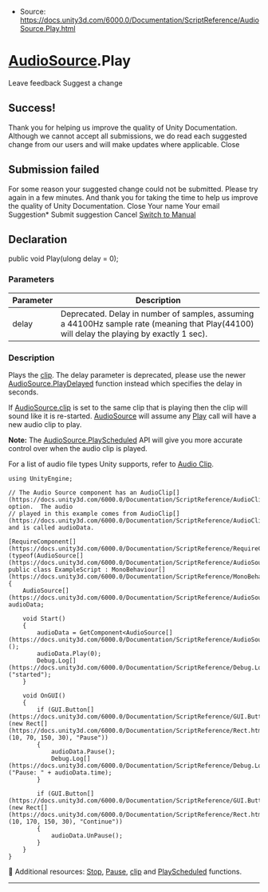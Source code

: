 * Source: https://docs.unity3d.com/6000.0/Documentation/ScriptReference/AudioSource.Play.html

#  [AudioSource](https://docs.unity3d.com/6000.0/Documentation/ScriptReference/AudioSource.html).Play
Leave feedback
Suggest a change
## Success!
Thank you for helping us improve the quality of Unity Documentation. Although we cannot accept all submissions, we do read each suggested change from our users and will make updates where applicable.
Close
## Submission failed
For some reason your suggested change could not be submitted. Please <a>try again</a> in a few minutes. And thank you for taking the time to help us improve the quality of Unity Documentation.
Close
Your name Your email Suggestion* Submit suggestion
Cancel
[Switch to Manual](https://docs.unity3d.com/6000.0/Documentation/Manual/class-AudioSource.html "Go to AudioSource Component in the Manual")
## Declaration
public void Play(ulong delay = 0); 
### Parameters
Parameter | Description  
---|---  
delay | Deprecated. Delay in number of samples, assuming a 44100Hz sample rate (meaning that Play(44100) will delay the playing by exactly 1 sec).  
### Description
Plays the [clip](https://docs.unity3d.com/6000.0/Documentation/ScriptReference/AudioSource-clip.html).
The delay parameter is deprecated, please use the newer [AudioSource.PlayDelayed](https://docs.unity3d.com/6000.0/Documentation/ScriptReference/AudioSource.PlayDelayed.html) function instead which specifies the delay in seconds.  
  
If [AudioSource.clip](https://docs.unity3d.com/6000.0/Documentation/ScriptReference/AudioSource-clip.html) is set to the same clip that is playing then the clip will sound like it is re-started. [AudioSource](https://docs.unity3d.com/6000.0/Documentation/ScriptReference/AudioSource.html) will assume any [Play](https://docs.unity3d.com/6000.0/Documentation/ScriptReference/AudioSource.Play.html) call will have a new audio clip to play.  
  
**Note:** The [AudioSource.PlayScheduled](https://docs.unity3d.com/6000.0/Documentation/ScriptReference/AudioSource.PlayScheduled.html) API will give you more accurate control over when the audio clip is played.  
  
For a list of audio file types Unity supports, refer to [Audio Clip](https://docs.unity3d.com/6000.0/Documentation/Manual/class-AudioClip.html).
```
using UnityEngine;  
  
// The Audio Source component has an AudioClip[](https://docs.unity3d.com/6000.0/Documentation/ScriptReference/AudioClip.html) option.  The audio
// played in this example comes from AudioClip[](https://docs.unity3d.com/6000.0/Documentation/ScriptReference/AudioClip.html) and is called audioData.  
  
[RequireComponent[](https://docs.unity3d.com/6000.0/Documentation/ScriptReference/RequireComponent.html)(typeof(AudioSource[](https://docs.unity3d.com/6000.0/Documentation/ScriptReference/AudioSource.html)))]
public class ExampleScript : MonoBehaviour[](https://docs.unity3d.com/6000.0/Documentation/ScriptReference/MonoBehaviour.html)
{
    AudioSource[](https://docs.unity3d.com/6000.0/Documentation/ScriptReference/AudioSource.html) audioData;  
  
    void Start()
    {
        audioData = GetComponent<AudioSource[](https://docs.unity3d.com/6000.0/Documentation/ScriptReference/AudioSource.html)>();
        audioData.Play(0);
        Debug.Log[](https://docs.unity3d.com/6000.0/Documentation/ScriptReference/Debug.Log.html)("started");
    }  
  
    void OnGUI()
    {
        if (GUI.Button[](https://docs.unity3d.com/6000.0/Documentation/ScriptReference/GUI.Button.html)(new Rect[](https://docs.unity3d.com/6000.0/Documentation/ScriptReference/Rect.html)(10, 70, 150, 30), "Pause"))
        {
            audioData.Pause();
            Debug.Log[](https://docs.unity3d.com/6000.0/Documentation/ScriptReference/Debug.Log.html)("Pause: " + audioData.time);
        }  
  
        if (GUI.Button[](https://docs.unity3d.com/6000.0/Documentation/ScriptReference/GUI.Button.html)(new Rect[](https://docs.unity3d.com/6000.0/Documentation/ScriptReference/Rect.html)(10, 170, 150, 30), "Continue"))
        {
            audioData.UnPause();
        }
    }
}

```

Additional resources: [Stop](https://docs.unity3d.com/6000.0/Documentation/ScriptReference/AudioSource.Stop.html), [Pause](https://docs.unity3d.com/6000.0/Documentation/ScriptReference/AudioSource.Pause.html), [clip](https://docs.unity3d.com/6000.0/Documentation/ScriptReference/AudioSource-clip.html) and [PlayScheduled](https://docs.unity3d.com/6000.0/Documentation/ScriptReference/AudioSource.PlayScheduled.html) functions.
* * *
